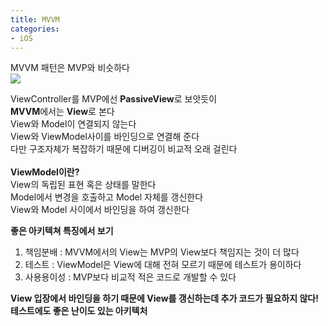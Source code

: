 ```yaml
---
title: MVVM
categories:
- iOS
---
```


MVVM 패턴은 MVP와 비슷하다<br>
![](http://localhost:4000/assets/images/Posts/iOS/mvvm.png)

ViewController를 MVP에선 **PassiveView**로 보앗듯이 <br>
**MVVM**에서는 **View**로 본다<br>
View와 Model이 연결되지 않는다 <br>
View와 ViewModel사이를 바인딩으로 연결해 준다<br>
다만 구조자체가 복잡하기 때문에 디버깅이 비교적 오래 걸린다<br>
<br>
**ViewModel이란?**<br>
View의 독립된 표현 혹은 상태를 말한다<br>
Model에서 변경을 호출하고 Model 자체를 갱신한다<br>
View와 Model 사이에서 바인딩을 하여 갱신한다<br>

**좋은 아키텍쳐 특징에서 보기**<br>
1. 책임분배 : MVVM에서의 View는 MVP의 View보다 책임지는 것이 더 많다
2. 테스트 : ViewModel은 View에 대해 전혀 모르기 때문에 테스트가 용이하다
3. 사용용이성 : MVP보다 비교적 적은 코드로 개발할 수 있다

**View 입장에서 바인딩을 하기 때문에 View를 갱신하는데 추가 코드가 필요하지 않다!**<br>
**테스트에도 좋은 난이도 있는 아키텍처**
